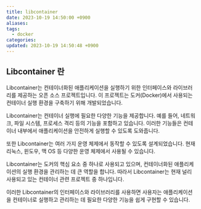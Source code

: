 ```yaml
---
title: libcontainer
date: 2023-10-19 14:50:00 +0900
aliases: 
tags:
  - docker
categories: 
updated: 2023-10-19 14:50:48 +0900
---
```


## Libcontainer 란

Libcontainer는 컨테이너화된 애플리케이션을 실행하기 위한 인터페이스와 라이브러리를 제공하는 오픈 소스 프로젝트입니다. 이 프로젝트는 도커(Docker)에서 사용되는 컨테이너 실행 환경을 구축하기 위해 개발되었습니다.

Libcontainer는 컨테이너 실행에 필요한 다양한 기능을 제공합니다. 예를 들어, 네트워크, 파일 시스템, 프로세스 격리 등의 기능을 포함하고 있습니다. 이러한 기능들은 컨테이너 내부에서 애플리케이션을 안전하게 실행할 수 있도록 도와줍니다.

또한 Libcontainer는 여러 가지 운영 체제에서 동작할 수 있도록 설계되었습니다. 현재 리눅스, 윈도우, 맥 OS 등 다양한 운영 체제에서 사용될 수 있습니다.

Libcontainer는 도커의 핵심 요소 중 하나로 사용되고 있으며, 컨테이너화된 애플리케이션의 실행 환경을 관리하는 데 큰 역할을 합니다. 따라서 Libcontainer는 현재 널리 사용되고 있는 컨테이너 관련 프로젝트 중 하나입니다.

이러한 Libcontainer의 인터페이스와 라이브러리를 사용하면 사용자는 애플리케이션을 컨테이너로 실행하고 관리하는 데 필요한 다양한 기능을 쉽게 구현할 수 있습니다.
